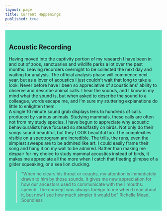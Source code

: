 ```yaml
---
layout: page
title: Current Happenings
published: true
---
```


<div style="padding:12px; background-color: #64e3c3">
<h2>
Acoustic Recording
</h2>

<p>
Having moved into the captivity portion of my research I have been in and out of zoos, sanctuaries and wildlife parks a lot over the past months. Leaving recorders overnight to be collected the next day and waiting for analysis. The official analysis phase will commence next year, but as a lover of acoustics I just couldn't wait that long to take a look. Never before have I been so appreciative of acousticians' ability to observe and describe animal calls. I hear the sounds, and I know in my mind what the sound is, but when asked to describe the sound to a colleague, words escape me, and I'm sure my stuttering explanations do little to enlighten them. <br>
A single 10 minute sound grab displays tens to hundreds of calls produced by various animals. Studying mammals, these calls are often not from my study species. I have begun to appreciate why acoustic behaviouralists have focused so steadfastly on birds. Not only do their songs sound beautiful, but they LOOK beautiful too. The complexities visible on a spectrogram are incredible. The trills, the runs, even the simplest sweeps are to be admired like art. I could easily frame their song and hang it on my wall to be admired. Rather than making me despair for my choice to study mammal acoustics instead of birds, it makes me appreciate all the more when I catch that fleeting glimpse of a glider squeaking, or a sea lion clucking.
</p>

<blockquote>
"When he clears his throat or coughs, my attention is immediately drawn to him by those sounds. It gives me new appreciation for how our ancestors used to communicate with their mouths: speech. The concept was always foreign to me when I read about it, but now I see how much simpler it would be"
Richelle Mead, Soundless
</blockquote>

</div>

<br>
